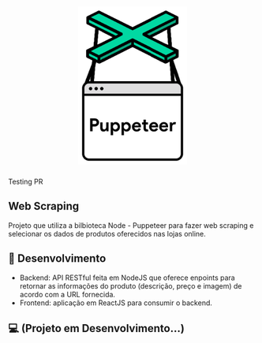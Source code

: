 <h1 align="center">
    <img alt="Puppeteer" title="Puppeteer" src="imagens/puppeteer_logo.png" width="220px" />
</h1>

Testing PR

## Web Scraping

Projeto que utiliza a bilbioteca Node - Puppeteer para fazer web scraping e selecionar os dados de produtos oferecidos nas lojas online.

## 🚀 Desenvolvimento
* Backend: API RESTful feita em NodeJS que oferece enpoints para retornar as informações do produto (descrição, preço e imagem) de acordo com a URL fornecida.
* Frontend: aplicação em ReactJS para consumir o backend.

## 💻 (Projeto em Desenvolvimento...)
